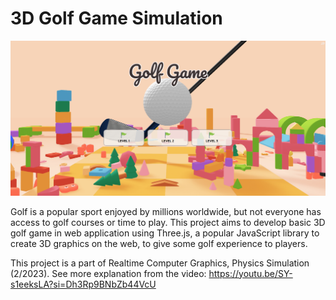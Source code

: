 # 3D Golf Game Simulation

![golf game cover](./golf_game_cover.png)

Golf is a popular sport enjoyed by millions worldwide, but not everyone has access to golf courses or time to play. This project aims to develop basic 3D golf game in web application using Three.js, a popular JavaScript library to create 3D graphics on the web, to give some golf experience to players.

This project is a part of Realtime Computer Graphics, Physics Simulation (2/2023).
See more explanation from the video: https://youtu.be/SY-s1eeksLA?si=Dh3Rp9BNbZb44VcU

